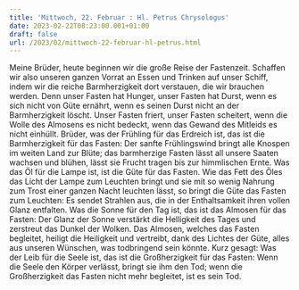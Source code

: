 ```yaml
---
title: 'Mittwoch, 22. Februar : Hl. Petrus Chrysologus'
date: 2023-02-22T08:23:00.001+01:00
draft: false
url: /2023/02/mittwoch-22-februar-hl-petrus.html
---
```


Meine Brüder, heute beginnen wir die große Reise der Fastenzeit. Schaffen wir also unseren ganzen Vorrat an Essen und Trinken auf unser Schiff, indem wir die reiche Barmherzigkeit dort verstauen, die wir brauchen werden. Denn unser Fasten hat Hunger, unser Fasten hat Durst, wenn es sich nicht von Güte ernährt, wenn es seinen Durst nicht an der Barmherzigkeit löscht. Unser Fasten friert, unser Fasten scheitert, wenn die Wolle des Almosens es nicht bedeckt, wenn das Gewand des Mitleids es nicht einhüllt. Brüder, was der Frühling für das Erdreich ist, das ist die Barmherzigkeit für das Fasten: Der sanfte Frühlingswind bringt alle Knospen im weiten Land zur Blüte; das barmherzige Fasten lässt all unsere Saaten wachsen und blühen, lässt sie Frucht tragen bis zur himmlischen Ernte. Was das Öl für die Lampe ist, ist die Güte für das Fasten. Wie das Fett des Öles das Licht der Lampe zum Leuchten bringt und sie mit so wenig Nahrung zum Trost einer ganzen Nacht leuchten lässt, so bringt die Güte das Fasten zum Leuchten: Es sendet Strahlen aus, die in der Enthaltsamkeit ihren vollen Glanz entfalten. Was die Sonne für den Tag ist, das ist das Almosen für das Fasten: Der Glanz der Sonne verstärkt die Helligkeit des Tages und zerstreut das Dunkel der Wolken. Das Almosen, welches das Fasten begleitet, heiligt die Heiligkeit und vertreibt, dank des Lichtes der Güte, alles aus unseren Wünschen, was todbringend sein könnte. Kurz gesagt: Was der Leib für die Seele ist, das ist die Großherzigkeit für das Fasten: Wenn die Seele den Körper verlässt, bringt sie ihm den Tod; wenn die Großherzigkeit das Fasten nicht mehr begleitet, ist es sein Tod.